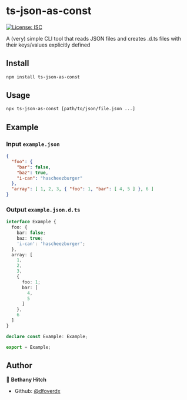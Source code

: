 # ts-json-as-const
[![License: ISC](https://img.shields.io/badge/License-ISC-yellow.svg)](#)

A (very) simple CLI tool that reads JSON files and creates .d.ts files with their keys/values explicitly defined

## Install

```sh
npm install ts-json-as-const
```

## Usage

```sh
npx ts-json-as-const [path/to/json/file.json ...]
```

## Example

### Input `example.json`
```json
{
  "foo": {
    "bar": false,
    "baz": true,
    "i-can": "hascheezburger"
  },
  "array": [ 1, 2, 3, { "foo": 1, "bar": [ 4, 5 ] }, 6 ]
}
```

### Output `example.json.d.ts`
```ts
interface Example {
  foo: {
    bar: false;
    baz: true;
    'i-can': 'hascheezburger';
  },
  array: [
    1,
    2,
    3,
    {
      foo: 1;
      bar: [
        4,
        5
      ]
    },
    6
  ]
}

declare const Example: Example;

export = Example;
```

## Author

👤 **Bethany Hitch**

* Github: [@dfoverdx](https://github.com/dfoverdx)
